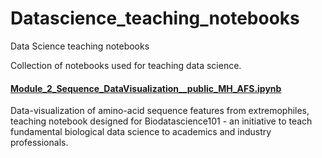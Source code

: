 # Datascience_teaching_notebooks
Data Science teaching notebooks

Collection of notebooks used for teaching data science.

#### [Module_2_Sequence_DataVisualization__public_MH_AFS.ipynb](https://github.com/Magnushhoie/Datascience_teaching_notebooks/blob/master/Module_2_Sequence_DataVisualization__public_MH_AFS.ipynb)
Data-visualization of amino-acid sequence features from extremophiles, teaching notebook designed for Biodatascience101 - an initiative to teach fundamental biological data science to academics and industry professionals.
